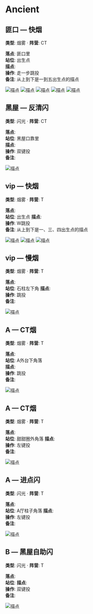 # Ancient

## 匪口 — 快烟
**类型**: 烟雾  ·  **阵营**: CT

**落点**: 匪口里  
**站位**: 出生点  
**描点**:   
**操作**: 走一步跳投  
**备注**: 从上到下是一到五出生点的描点

![描点](../assets/730_20250909000952_1.png)
![描点](../assets/730_20250909001238_1.png)
![描点](../assets/730_20250909001412_1.png)
![描点](../assets/730_20250909001628_1.png)
![描点](../assets/730_20250909001845_1.png)

## 黑屋 — 反清闪
**类型**: 闪光  ·  **阵营**: CT

**落点**:   
**站位**: 黑屋口靠里  
**描点**:   
**操作**: 双键投  
**备注**: 

![描点](../assets/730_20250924041715_1.png)

## vip — 快烟
**类型**: 烟雾  ·  **阵营**: T

**落点**:   
**站位**: 出生点 
**描点**:   
**操作**: W跳投  
**备注**: 从上到下是一、三、四出生点的描点

![描点](../assets/730_20250924033925_1.png)
![描点](../assets/730_20250924033939_1.png)
![描点](../assets/730_20250924034014_1.png)

## vip — 慢烟
**类型**: 烟雾  ·  **阵营**: T

**落点**:   
**站位**: 石柱左下角 
**描点**:   
**操作**: 跳投  
**备注**: 

![描点](../assets/730_20250924034509_1.png)

## A — CT烟
**类型**: 烟雾  ·  **阵营**: T

**落点**:   
**站位**: A外台下角落  
**描点**:   
**操作**: 跳投  
**备注**: 

![描点](../assets/730_20250909002802_1.png)

## A — CT烟
**类型**: 烟雾  ·  **阵营**: T

**落点**:   
**站位**: 甜甜圈外角落 
**描点**:   
**操作**: 左键投  
**备注**: 

![描点](../assets/730_20250909002833_1.png)

## A — 进点闪
**类型**: 闪光  ·  **阵营**: T

**落点**:   
**站位**: A厅柱子角落 
**描点**:   
**操作**: 左键投  
**备注**: 

![描点](../assets/730_20250909000130_1.png)

## B — 黑屋自助闪
**类型**: 闪光  ·  **阵营**: T

**落点**:   
**站位**: 
**描点**:   
**操作**: 双键投  
**备注**: 

![描点](../assets/730_20250908233008_1.png)


